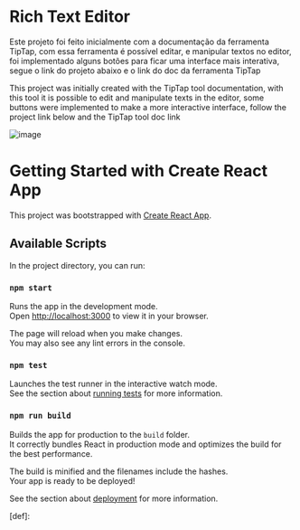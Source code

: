 # Rich Text Editor

Este projeto foi feito inicialmente com a documentação da ferramenta TipTap, com essa ferramenta é possível editar, e manipular textos no editor,  foi implementado alguns botões para ficar uma interface mais interativa, segue o link do projeto abaixo e o link do doc da ferramenta TipTap



This project was initially created with the TipTap tool documentation, with this tool it is possible to edit and manipulate texts in the editor, some buttons were implemented to make a more interactive interface, follow the project link below and the TipTap tool doc link


![image](https://github.com/DiomarAlexandrino/my-tiptap-project/assets/19246040/a7f683a7-fb1e-438e-9283-6df6f73bfe19)


# Getting Started with Create React App

This project was bootstrapped with [Create React App](https://github.com/facebook/create-react-app).

## Available Scripts

In the project directory, you can run:

### `npm start`

Runs the app in the development mode.\
Open [http://localhost:3000](http://localhost:3000) to view it in your browser.

The page will reload when you make changes.\
You may also see any lint errors in the console.

### `npm test`

Launches the test runner in the interactive watch mode.\
See the section about [running tests](https://facebook.github.io/create-react-app/docs/running-tests) for more information.

### `npm run build`

Builds the app for production to the `build` folder.\
It correctly bundles React in production mode and optimizes the build for the best performance.

The build is minified and the filenames include the hashes.\
Your app is ready to be deployed!

See the section about [deployment](https://facebook.github.io/create-react-app/docs/deployment) for more information.



[def]: 
